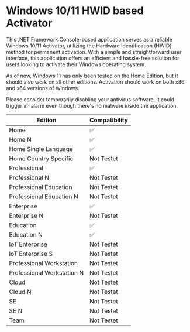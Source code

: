 # Windows 10/11 HWID based Activator

This .NET Framework Console-based application serves as a reliable Windows 10/11 Activator, utilizing the Hardware Identification (HWID) method for permanent activation. With a simple and straightforward user interface, this application offers an efficient and hassle-free solution for users looking to activate their Windows operating system.

As of now, Windows 11 has only been tested on the Home Edition, but it should also work on all other editions. Activation should work on both x86 and x64 versions of Windows.

Please consider temporarily disabling your antivirus software, it could trigger an alarm even though there's no malware inside the application.

| Edition  | Compatibility
| ------------- | -------------
| Home  | :white_check_mark:
| Home N  | :white_check_mark:
| Home Single Language  | :white_check_mark:
| Home Country Specific  | Not Testet
| Professional  | :white_check_mark:
| Professional N  | Not Testet
| Professional Education | Not Testet
| Professional Education N  | Not Testet
| Enterprise  | :white_check_mark:
| Enterprise N  | Not  Testet
| Education  | :white_check_mark:
| Education N  | :white_check_mark:
| IoT Enterprise  | Not  Testet
| IoT Enterprise S  | Not  Testet
| Professional Workstation | Not Testet
| Professional Workstation N | Not Testet
| Cloud | Not Testet
| Cloud N | Not Testet
| SE | Not Testet
| SE N | Not Testet
| Team | Not Testet
